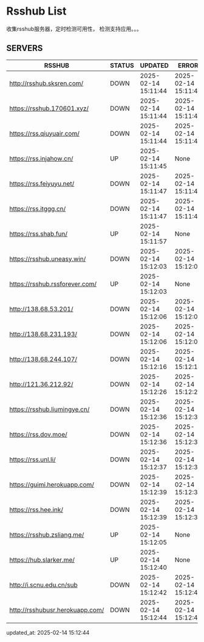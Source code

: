 # Rsshub List

收集rsshub服务器，定时检测可用性， 检测支持应用。。。


## SERVERS

|  RSSHUB   | STATUS  | UPDATED  | ERROR  | TWITTER |  
|  ----  | ----  | ----  | ----  | ---- |  
| http://rsshub.sksren.com/ | DOWN | 2025-02-14 15:11:44 | 2025-02-14 15:11:44 |  
| https://rsshub.170601.xyz/ | DOWN | 2025-02-14 15:11:44 | 2025-02-14 15:11:44 |  
| https://rss.qiuyuair.com/ | DOWN | 2025-02-14 15:11:44 | 2025-02-14 15:11:44 |  
| https://rss.injahow.cn/ | UP | 2025-02-14 15:11:45 | None ||  
| https://rss.feiyuyu.net/ | DOWN | 2025-02-14 15:11:47 | 2025-02-14 15:11:47 |  
| https://rss.itggg.cn/ | DOWN | 2025-02-14 15:11:47 | 2025-02-14 15:11:47 |  
| https://rss.shab.fun/ | UP | 2025-02-14 15:11:57 | None ||  
| https://rsshub.uneasy.win/ | DOWN | 2025-02-14 15:12:03 | 2025-02-14 15:12:03 |  
| https://rsshub.rssforever.com/ | UP | 2025-02-14 15:12:03 | None ||  
| http://138.68.53.201/ | DOWN | 2025-02-14 15:12:06 | 2025-02-14 15:12:06 |  
| http://138.68.231.193/ | DOWN | 2025-02-14 15:12:06 | 2025-02-14 15:12:06 |  
| http://138.68.244.107/ | DOWN | 2025-02-14 15:12:16 | 2025-02-14 15:12:16 |  
| http://121.36.212.92/ | DOWN | 2025-02-14 15:12:26 | 2025-02-14 15:12:26 |  
| https://rsshub.liumingye.cn/ | DOWN | 2025-02-14 15:12:36 | 2025-02-14 15:12:36 |  
| https://rss.dov.moe/ | DOWN | 2025-02-14 15:12:36 | 2025-02-14 15:12:36 |  
| https://rss.unl.li/ | DOWN | 2025-02-14 15:12:37 | 2025-02-14 15:12:37 |  
| https://guimi.herokuapp.com/ | DOWN | 2025-02-14 15:12:39 | 2025-02-14 15:12:39 |  
| https://rss.hee.ink/ | DOWN | 2025-02-14 15:12:39 | 2025-02-14 15:12:39 |  
| https://rsshub.zsliang.me/ | UP | 2025-02-14 15:12:05 | None |OK|  
| https://hub.slarker.me/ | UP | 2025-02-14 15:12:40 | None ||  
| http://i.scnu.edu.cn/sub | DOWN | 2025-02-14 15:12:42 | 2025-02-14 15:12:42 |  
| http://rsshubusr.herokuapp.com/ | DOWN | 2025-02-14 15:12:44 | 2025-02-14 15:12:44 |  
  

updated_at: 2025-02-14 15:12:44  
